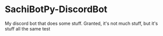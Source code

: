 # SachiBotPy-DiscordBot
My discord bot that does some stuff. Granted, it's not much stuff, but it's stuff all the same
test
